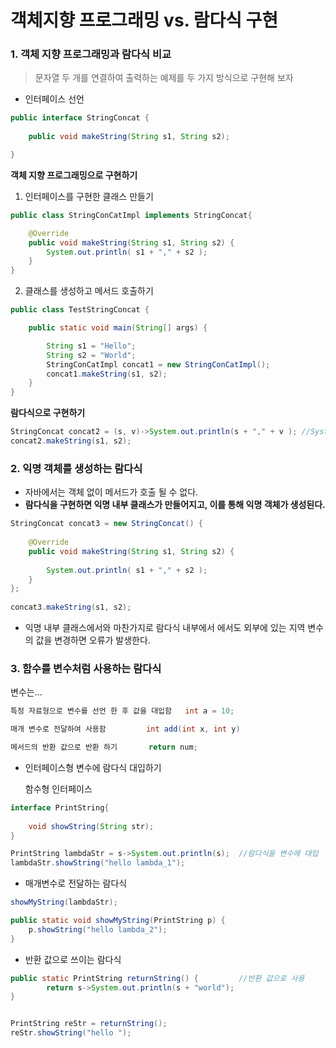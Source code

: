 # 객체지향 프로그래밍 vs. 람다식 구현

### 1. 객체 지향 프로그래밍과 람다식 비교

> 문자열 두 개를 연결하여 출력하는 예제를 두 가지 방식으로 구현해 보자

- 인터페이스 선언

```java
public interface StringConcat {
	
	public void makeString(String s1, String s2);

}
```



**객체 지향 프로그래밍으로 구현하기**

1. 인터페이스를 구현한 클래스 만들기

```java
public class StringConCatImpl implements StringConcat{

	@Override
	public void makeString(String s1, String s2) {
		System.out.println( s1 + "," + s2 );
	}
}
```



2. 클래스를 생성하고 메서드 호출하기

```java
public class TestStringConcat {

	public static void main(String[] args) {

		String s1 = "Hello";
		String s2 = "World";
		StringConCatImpl concat1 = new StringConCatImpl();
		concat1.makeString(s1, s2);
    }
}
```



**람다식으로 구현하기**

```java
StringConcat concat2 = (s, v)->System.out.println(s + "," + v ); //System.out.println(i);
concat2.makeString(s1, s2);
```



### 2. 익명 객체를 생성하는 람다식

- 자바에서는 객체 없이 메서드가 호출 될 수 없다.
- **람다식을 구현하면 익명 내부 클래스가 만들어지고, 이를 통해 익명 객체가 생성된다.**

```java
StringConcat concat3 = new StringConcat() {
			
	@Override
	public void makeString(String s1, String s2) {
			
		System.out.println( s1 + "," + s2 );
	}
};
		
concat3.makeString(s1, s2);
```

- 익명 내부 클래스에서와 마찬가지로 람다식 내부에서 에서도 외부에 있는 지역 변수의 값을 변경하면 오류가 발생한다.



### 3. 함수를 변수처럼 사용하는 람다식

변수는...

```java
특정 자료형으로 변수를 선언 한 후 값을 대입함   int a = 10;

매개 변수로 전달하여 사용함 		int add(int x, int y)

메서드의 반환 값으로 반환 하기		return num;
```



- 인터페이스형 변수에 람다식 대입하기

  함수형 인터페이스

```java
interface PrintString{
	
	void showString(String str);
}
```



```java
PrintString lambdaStr = s->System.out.println(s);  //람다식을 변수에 대입
lambdaStr.showString("hello lambda_1");
```



- 매개변수로 전달하는 람다식

```java
showMyString(lambdaStr); 

public static void showMyString(PrintString p) {
	p.showString("hello lambda_2");
}
```



- 반환 값으로 쓰이는 람다식

```java
public static PrintString returnString() {         //반환 값으로 사용
		return s->System.out.println(s + "world");
}


PrintString reStr = returnString();  
reStr.showString("hello ");
```